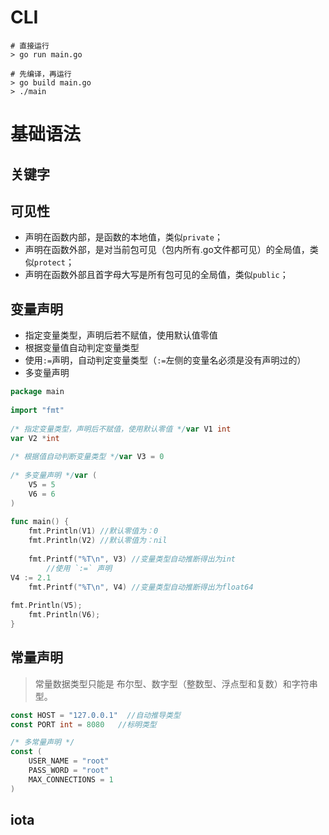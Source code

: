 # CLI
```shell
# 直接运行
> go run main.go

# 先编译，再运行
> go build main.go
> ./main
```


# 基础语法
## 关键字

## 可见性
* 声明在函数内部，是函数的本地值，类似`private`；
* 声明在函数外部，是对当前包可见（包内所有.go文件都可见）的全局值，类似`protect`；
* 声明在函数外部且首字母大写是所有包可见的全局值，类似`public`；

## 变量声明
* 指定变量类型，声明后若不赋值，使用默认值零值
* 根据变量值自动判定变量类型
* 使用`:=`声明，自动判定变量类型（`:=`左侧的变量名必须是没有声明过的）
* 多变量声明
```go
package main  
  
import "fmt"  
  
/* 指定变量类型，声明后不赋值，使用默认零值 */var V1 int  
var V2 *int  
  
/* 根据值自动判断变量类型 */var V3 = 0  
  
/* 多变量声明 */var (  
    V5 = 5  
    V6 = 6  
)  
  
func main() {  
    fmt.Println(V1) //默认零值为：0  
    fmt.Println(V2) //默认零值为：nil  
  
    fmt.Printf("%T\n", V3) //变量类型自动推断得出为int  
        //使用 `:=` 声明   
V4 := 2.1  
    fmt.Printf("%T\n", V4) //变量类型自动推断得出为float64  
          
fmt.Println(V5);  
    fmt.Println(V6);  
}
```

## 常量声明
> 常量数据类型只能是 布尔型、数字型（整数型、浮点型和复数）和字符串型。

```go
const HOST = "127.0.0.1"  //自动推导类型
const PORT int = 8080   //标明类型

/* 多常量声明 */
const (  
    USER_NAME = "root"  
    PASS_WORD = "root"  
    MAX_CONNECTIONS = 1  
)
```

## iota
